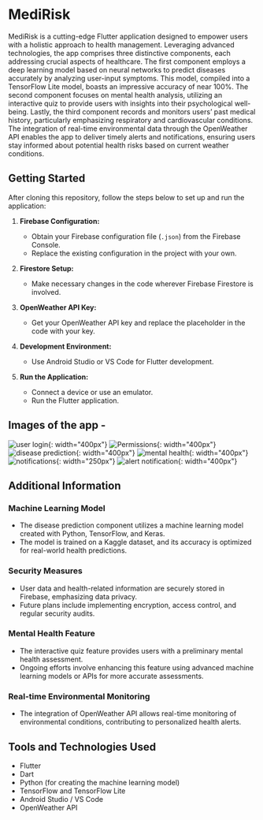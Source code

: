 # MediRisk

MediRisk is a cutting-edge Flutter application designed to empower users with a holistic approach to health management. Leveraging advanced technologies, the app comprises three distinctive components, each addressing crucial aspects of healthcare. The first component employs a deep learning model based on neural networks to predict diseases accurately by analyzing user-input symptoms. This model, compiled into a TensorFlow Lite model, boasts an impressive accuracy of near 100%. The second component focuses on mental health analysis, utilizing an interactive quiz to provide users with insights into their psychological well-being. Lastly, the third component records and monitors users’ past medical history, particularly emphasizing respiratory and cardiovascular conditions. The integration of real-time environmental data through the OpenWeather API enables the app to deliver timely alerts and notifications, ensuring users stay informed about potential health risks based on current weather conditions.

## Getting Started

After cloning this repository, follow the steps below to set up and run the application:

1. **Firebase Configuration:**
   - Obtain your Firebase configuration file (`.json`) from the Firebase Console.
   - Replace the existing configuration in the project with your own.

2. **Firestore Setup:**
   - Make necessary changes in the code wherever Firebase Firestore is involved.

3. **OpenWeather API Key:**
   - Get your OpenWeather API key and replace the placeholder in the code with your key.

4. **Development Environment:**
   - Use Android Studio or VS Code for Flutter development.

5. **Run the Application:**
   - Connect a device or use an emulator.
   - Run the Flutter application.
  
## Images of the app - 
![user login](https://github.com/KaranKamath21/medirisk/assets/117142952/773a5cf6-967c-4b61-b8e6-592e4e29e1b7){: width="400px"}
![Permissions](https://github.com/KaranKamath21/medirisk/assets/117142952/307e543d-5a00-418f-9904-2b5085c105f8){: width="400px"}
![disease prediction](https://github.com/KaranKamath21/medirisk/assets/117142952/d449982f-9149-4bfc-90ea-58820458bd3e){: width="400px"}
![mental health](https://github.com/KaranKamath21/medirisk/assets/117142952/ff63557a-1bef-4961-b717-448f8188a6a0){: width="400px"}
![notifications](https://github.com/KaranKamath21/medirisk/assets/117142952/ba47966d-7776-48f8-9bed-c78a28ea162e){: width="250px"}
![alert notification](https://github.com/KaranKamath21/medirisk/assets/117142952/89af7bd8-11ce-4149-907a-aaf828000d3c){: width="400px"}




## Additional Information

### Machine Learning Model
- The disease prediction component utilizes a machine learning model created with Python, TensorFlow, and Keras.
- The model is trained on a Kaggle dataset, and its accuracy is optimized for real-world health predictions.

### Security Measures
- User data and health-related information are securely stored in Firebase, emphasizing data privacy.
- Future plans include implementing encryption, access control, and regular security audits.

### Mental Health Feature
- The interactive quiz feature provides users with a preliminary mental health assessment.
- Ongoing efforts involve enhancing this feature using advanced machine learning models or APIs for more accurate assessments.

### Real-time Environmental Monitoring
- The integration of OpenWeather API allows real-time monitoring of environmental conditions, contributing to personalized health alerts.

## Tools and Technologies Used

- Flutter
- Dart
- Python (for creating the machine learning model)
- TensorFlow and TensorFlow Lite
- Android Studio / VS Code
- OpenWeather API
